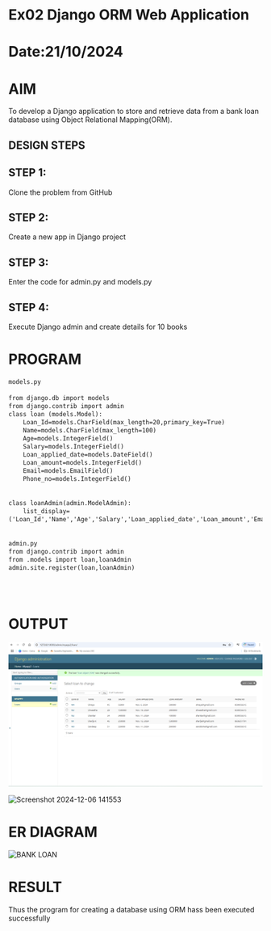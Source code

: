 # Ex02 Django ORM Web Application
# Date:21/10/2024
# AIM
To develop a Django application to store and retrieve data from a bank loan database using Object Relational Mapping(ORM).


## DESIGN STEPS
## STEP 1:
Clone the problem from GitHub

## STEP 2:
Create a new app in Django project

## STEP 3:
Enter the code for admin.py and models.py

## STEP 4:
Execute Django admin and create details for 10 books

# PROGRAM
```
models.py

from django.db import models
from django.contrib import admin
class loan (models.Model):
    Loan_Id=models.CharField(max_length=20,primary_key=True)
    Name=models.CharField(max_length=100)
    Age=models.IntegerField()
    Salary=models.IntegerField()
    Loan_applied_date=models.DateField()
    Loan_amount=models.IntegerField()
    Email=models.EmailField()
    Phone_no=models.IntegerField()


class loanAdmin(admin.ModelAdmin):
    list_display=('Loan_Id','Name','Age','Salary','Loan_applied_date','Loan_amount','Email','Phone_no')


admin.py
from django.contrib import admin
from .models import loan,loanAdmin
admin.site.register(loan,loanAdmin)




```
# OUTPUT
![alt text](<Screenshot 2024-11-29 104015.png>)

![Screenshot 2024-12-06 141553](https://github.com/user-attachments/assets/58f5a1f4-3944-444d-923e-04c8fe5024ad)

# ER DIAGRAM
![BANK LOAN](https://github.com/user-attachments/assets/f9f2ee6b-4c21-4db8-a0af-bc262ff865b3)



# RESULT
Thus the program for creating a database using ORM hass been executed successfully
